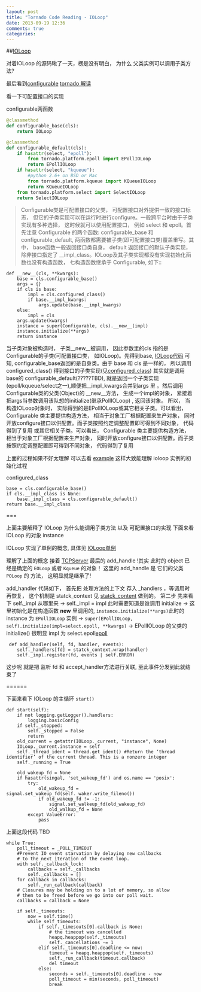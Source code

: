 ```yaml
---
layout: post
title: "Tornado Code Reading - IOLoop"
date: 2013-09-19 12:36
comments: true
categories: 
---
```


##[IOLoop](https://github.com/facebook/tornado/blob/master/tornado/ioloop.py)

对着IOLoop 的源码瞅了一天，楞是没有明白， 为什么 父类实例可以调用子类方法?

最后看到[configurable](http://hswg.info/blog/2013/03/24/configurable-of-tornado-note/)
[tornado 解读](http://ispe54.blogspot.com/2013/04/tornado-7.html)

看一下可配置接口的实现

<a name='IOLoop' id='IOLoop'>configurable两函数</a>
```python
@classmethod
def configurable_base(cls):
	return IOLoop

@classmethod
def configurable_default(cls):
	if hasattr(select, "epoll"):
		from tornado.platform.epoll import EPollIOLoop
		return EPollIOLoop
	if hasattr(select, "kqueue"):
		#python 2.6+ on BSD or Mac
		from tornado.platform.kqueue import KQueueIOLoop
		return KQueueIOLoop
	from tornado.platform.select import SelectIOLoop
	return SelectIOLoop
```

> Configurable类是可配置接口的父类， 可配置接口对外提供一致的接口标志， 但它的子类实现可以在运行时进行configure。一般跨平台时由于子类实现有多种选择， 这时候就可以使用配置接口， 例如 select 和 epoll。首先注意 Configurable 的两个函数: configurable_base 和 configurable_default, 两函数都需要被子类(即可配置接口类)覆盖重写。其中， base函数一般返回接口类自身， default 返回接口的默认子类实现， 除非接口指定了 __impl_class。IOLoop及其子类实现都没有实现初始化函数也没有构造函数， 七构造函数继承于 Configurable, 如下::


```
def __new__(cls, **kwargs):
	base = cls.configurable_base()
	args = {}
	if cls is base:
		impl = cls.configured_class()
		if base.__impl_kwargs:
			args.update(base.__impl_kwargs)
	else:
		impl = cls
	args.update(kwargs)
	instance = super(Configurable, cls).__new__(impl)
	instance.initialize(**args)
	return instance
```
当子类对象被构造时， 子类__new__被调用， 因此参数里的cls 指的是Configurable的子类(可配置接口类， 如IOLoop)。先得到base,  [IOLoop代码](#IOLoop) 可知, configurable_base返回的是自身类。由于 base 和 cls 是一样的， 所以调用 configured_class() 得到接口的子类实现(见[configured_class](#configured_class)) 其实就是调用 base的 configurable_default(?????TBD), 就是返回一个子类实现(epoll/kqueue/select之一),顺便把__impl_kwargs合并到args 里 。然后调用Configurable类的父类(Object)的 __new__方法， 生成一个impl的对象， 紧接着把args当参数调用该队想的initialize(继承PollIOLoop) , 返回该对象。 所以， 当构造IOLoop对象时， 实际得到的是EPollIOLoop或其它相关子类。可以看出， Configurable 类主要提供构造方法， 相当于对象工厂根据配置来生产对象， 同时开放configure接口以供配置。而子类按照约定调整配置即可得到不同对象， 代码得到了复用 或其它相关子类。可以看出， Configurable 类主要提供构造方法， 相当于对象工厂根据配置来生产对象， 同时开放configure接口以供配置。而子类按照约定调整配置即可得到不同对象， 代码得到了复用   

上面的过程如果不好太理解  可以去看  [example](https://github.com/zs1621/pythostudy/blob/master/tcp/tcp_loop_server.py) 这样大致能理解 ioloop 实例的初始化过程

<a name="configured_class" id="configured_class">configured_class</a>
```
base = cls.configurable_base()
if cls.__impl_class is None:
	base._impl_class = cls.configurable_default()
return base.__impl_class
```

===

上面主要解释了 IOLoop 为什么能调用子类方法  以及  可配置接口的实现
下面来看 IOLoop 的对象 instance

IOLoop 实现了单例的概念, 具体见 [IOLoop单例](https://github.com/zs1621/pythostudy/blob/master/class/singleton.py)


理解了上面的概念 接着 [TCPServer](http://zs1621.github.io/blog/2013/09/16/tornado-code-reading-tcpserver/) 最后的 add_handle !其实 此时的 object 已经是确定的 `EOLoop` 或者 `Kqueue` 的对象！ 这里的 add_handle 是 它们的父类 `POLoop` 的 方法， 这明显就是继承了! 

add_handler 代码如下， 首先把 处理方法的上下文 存入 _handlers ，等调用时再恢复， 这个机制是 statck_context 见 [statck_content]() 做到的。 第二步 先来看下  self._impl 从哪里来  -> self._impl = impl 此时需要知道是谁调用 initialize  -> 这里初始化是在构造函数 __new__ 里调用的, `instance.initialize(**args)`此时的instance 为 `EPollIOLoop` 实例 ->  `super(EPollIOLoop, self).initialize(impl=select.epoll, **kwargs)` -> EPollIOLoop 的父类的 initialize() 很明显 impl 为 select.epoll[epoll](http://docs.python.org/2/library/select.html)

```
 def add_handler(self, fd, handler, events):
 	self._handlers[fd] = statck_context.wrap(handler)
	self._impl.register(fd, events | self.ERROR)
```

这步呢 就是把 监听 fd 和 accept_handler方法进行关联, 至此事件分发到此就结束了


======

下面来看下 IOLoop 的主循环 `start()`

```
def start(self):
	if not logging.getLogger().handlers:
		logging.basicConfig
	if self._stopped:
		self._stopped = False
		return
	old_current = getattr(IOLoop._current, "instance", None)
	IOLoop._current.instance = self
	self._thread_ident = thread.get_ident() #Return the ‘thread identifier’ of the current thread. This is a nonzero integer
	self._running = True

	old_wakeup_fd = None
	if hasattr(singal, 'set_wakeup_fd') and os.name == 'posix':
		try:
			old_wakeup_fd = signal.set_wakeup_fd(self._waker.write_fileno())
			if old_wakeup_fd != -1:
				signal.set_walkeup_fd(old_wakeup_fd)
				old_walkup_fd = None
		except ValueError:
			pass

```

上面这段代码 TBD


```
while True:
	poll_timeout = _POLL_TIMEOUT
	#Prevent IO event starvation by delaying new callbacks 
	# to the next iteration of the event loop.
	with self._callback_lock:
		callbacks = self._callbacks
		self._callbacks = []
	for callback in callbacks:
		self._run_callback(callback)
	# Closures may be holding on to a lot of memory, so allow
	# them to be freed before we go into our poll wait.
	callbacks = callback = None

	if self._timeouts:
		now = self.time()
		while self_timeouts:
			if self._timesouts[0].callback is None:
				# the timeout was cancelled
				heapq.heappop(self._timeouts)
				self._cancellations -= 1
			elif self._timeouts[0].deadline <= now:
				timeout = heapq.heappop(self._timeouts)
				self._run_callback(timeout.callback)
				del timeout
			else:
				seconds = self._timeouts[0].deadline - now
				poll_timeout = min(seconds, poll_timeout)
				break

```

